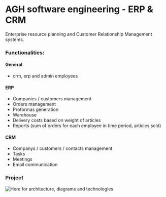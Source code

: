 # AGH software engineering - ERP & CRM

Enterprise resource planning and Customer Relationship Management systems.

### Functionalities:
#### General
* crm, erp and admin employees

#### ERP
* Companies / customers management
* Orders management
* Proformas generation
* Warehouse
* Delivery costs based on weight of articles
* Reports (sum of orders for each employee in time period, articles sold)

#### CRM
* Companys / customers / contacts management
* Tasks
* Meetings
* Email communication

### Project
![Here](/project/) for architecture, diagrams and technologies